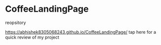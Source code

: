 # CoffeeLandingPage
reopsitory

https://abhishek8305068243.github.io/CoffeeLandingPage/  tap here for a quick review of my project 
